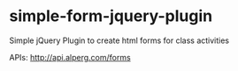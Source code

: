 # simple-form-jquery-plugin
Simple jQuery Plugin to create html forms for class activities

APIs: http://api.alperg.com/forms
